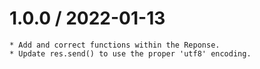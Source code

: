 1.0.0 / 2022-01-13
===================

    * Add and correct functions within the Reponse.
    * Update res.send() to use the proper 'utf8' encoding.